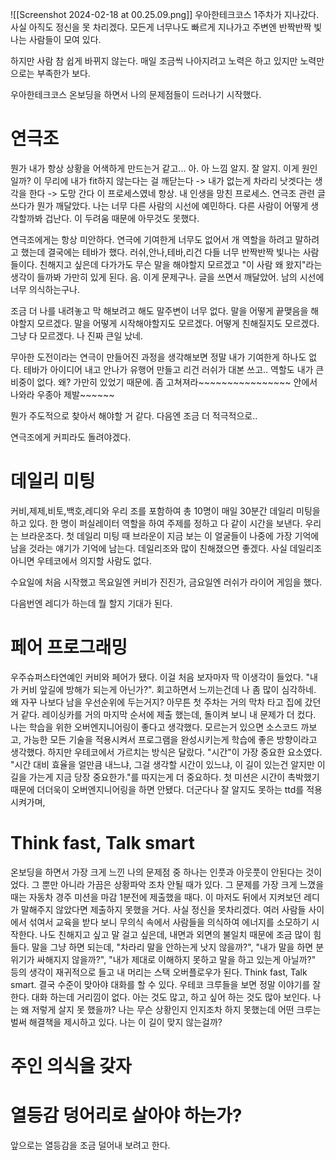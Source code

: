 ![[Screenshot 2024-02-18 at 00.25.09.png]]
우아한테크코스 1주차가 지나갔다.
사실 아직도 정신을 못 차리겠다.
모든게 너무나도 빠르게 지나가고 주변엔 반짝반짝 빛나는 사람들이 모여 있다.

하지만 사람 참 쉽게 바뀌지 않는다.
매일 조금씩 나아지려고 노력은 하고 있지만 노력만으로는 부족한가 보다.

우아한테크코스 온보딩을 하면서 나의 문제점들이 드러나기 시작했다. 

# 연극조


뭔가 내가 항상 상황을 어색하게 만드는거 같고... 아. 아 느낌 알지. 잘 알지. 이게 원인일까? 
이 무리에 내가 fit하지 않는다는 걸 깨닫는다 -> 내가 없는게 차라리 낫겟다는 생각을 한다 -> 도망 간다
이 프로세스였네 항상. 내 인생을 망친 프로세스. 연극조 관련 글 쓰다가 뭔가 깨달았다.
나는 너무 다른 사람의 시선에 예민하다. 다른 사람이 어떻게 생각할까봐 겁난다. 이 두려움 때문에 아무것도 못했다.

연극조에게는 항상 미안하다. 연극에 기여한게 너무도 없어서 개 역할을 하려고 말하려고 했는데 결국에는 테바가 했다. 러쉬,안나,테바,리건 다들 너무 반짝반짝 빛나는 사람들이다. 친해지고 싶은데 다가가도 무슨 말을 해야할지 모르겠고 "이 사람 왜 왔지"라는 생각이 들까봐 가만히 있게 된다. 음. 이게 문제구나. 글을 쓰면서 깨달았어. 남의 시선에 너무 의식하는구나.

조금 더 나를 내려놓고 막 해보려고 해도 말주변이 너무 없다. 말을 어떻게 끝맺음을 해야할지 모르겠다. 말을 어떻게 시작해야할지도 모르겠다. 어떻게 친해질지도 모르겠다. 그냥 다 모르겠다. 나 진짜 큰일 났네.

무아한 도전이라는 연극이 만들어진 과정을 생각해보면 정말 내가 기여한게 하나도 없다. 테바가 아이디어 내고 안나가 유행어 만들고 리건 러쉬가 대본 쓰고.. 역할도 내가 큰 비중이 없다. 왜? 가만히 있었기 때문에. 좀 고쳐져라~~~~~~~~~~~~~~~~ 안에서 나와라 우종아 제발~~~~~~ 

뭔가 주도적으로 찾아서 해야할 거 같다. 다음엔 조금 더 적극적으로..

연극조에게 커피라도 돌려야겠다.


# 데일리 미팅

커비,제제,비토,백호,레디와 우리 조를 포함하여 총 10명이 매일 30분간 데일리 미팅을 하고 있다. 한 명이 퍼실레이터 역할을 하여 주제를 정하고 다 같이 시간을 보낸다. 우리는 브라운조다. 첫 데일리 미팅 때 브라운이 지금 보는 이 얼굴들이 나중에 가장 기억에 남을 것라는 얘기가 기억에 남는다. 데일리조와 많이 친해졌으면 좋겠다. 사실 데일리조 아니면 우테코에서 의지할 사람도 없다.

수요일에 처음 시작했고 목요일엔 커비가 진진가, 금요일엔 러쉬가 라이어 게임을 했다.

다음번엔 레디가 하는데 뭘 할지 기대가 된다.
# 페어 프로그래밍

우주슈퍼스타연예인 커비와 페어가 됐다. 이걸 처음 보자마자 딱 이생각이 들었다. "내가 커비 앞길에 방해가 되는게 아닌가?". 회고하면서 느끼는건데 나 좀 많이 심각하네. 왜 자꾸 나보다 남을 우선순위에 두는거지? 아무튼 첫 주차는 거의 막차 타고 집에 갔던거 같다. 레이싱카를 거의 마지막 순서에 제출 했는데, 돌이켜 보니 내 문제가 더 컸다. 
나는 학습을 위한 오버엔지니어링이 좋다고 생각했다. 모르는거 있으면 소스코드 까보고, 가능한 모든 기술을 적용시켜서 프로그램을 완성시키는게 학습에 좋은 방향이라고 생각했다. 하지만 우테코에서 가르치는 방식은 달랐다. "시간"이 가장 중요한 요소였다. "시간 대비 효율을 얼만큼 내느냐, 그걸 생각할 시간이 있느냐, 이 길이 있는건 알지만 이 길을 가는게 지금 당장 중요한가."를 따지는게 더 중요하다. 첫 미션은 시간이 촉박했기 때문에 더더욱이 오버엔지니어링을 하면 안됐다.
더군다나 잘 알지도 못하는 ttd를 적용 시켜가며, 

# Think fast, Talk smart

온보딩을 하면서 가장 크게 느낀 나의 문제점 중 하나는 인풋과 아웃풋이 안된다는 것이었다. 그 뿐만 아니라 가끔은 상황파악 조차 안될 때가 있다. 그 문제를 가장 크게 느꼈을 때는 자동차 경주 미션을 마감 1분전에 제출했을 때다. 이 마저도 뒤에서 지켜보던 레디가 말해주지 않았다면 제출하지 못했을 거다. 
사실 정신을 못차리겠다. 여러 사람들 사이에서 섞여서 교육을 받다 보니 무의식 속에서 사람들을 의식하여 에너지를 소모하기 시작한다. 나도 친해지고 싶고 말 걸고 싶은데, 내면과 외면의 불일치 때문에 조금 많이 힘들다. 말을 그냥 하면 되는데, "차라리 말을 안하는게 낫지 않을까?", "내가 말을 하면 분위기가 싸해지지 않을까?", "내가 제대로 이해하지 못하고 말을 하고 있는게 아닐까?" 등의 생각이 재귀적으로 들고 내 머리는 스택 오버플로우가 된다.
Think fast, Talk smart. 결국 수준이 맞아야 대화를 할 수 있다. 우테코 크루들을 보면 정말 이야기를 잘한다. 대화 하는데 거리낌이 없다. 아는 것도 많고, 하고 싶어 하는 것도 많아 보인다. 나는 왜 저렇게 살지 못 했을까? 
나는 무슨 상황인지 인지조차 하지 못했는데 어떤 크루는 벌써 해결책을 제시하고 있다. 나는 이 길이 맞지 않는걸까? 

# 주인 의식을 갖자


# 열등감 덩어리로 살아야 하는가?

앞으로는 열등감을 조금 덜어내 보려고 한다. 